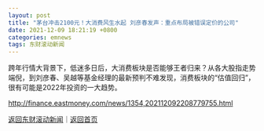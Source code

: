 ```yaml
---
layout: post
title: "茅台冲击2100元！大消费风生水起 刘彦春发声：重点布局被错误定价的公司"
date: 2021-12-09 18:21:19 +0800
categories: emnews
tags: 东财滚动新闻
---
```


跨年行情大背景下，低迷多日后，大消费板块是否能够王者归来？从各大股指走势端倪，到刘彦春、吴越等基金经理的最新预判不难发现，消费板块的“估值回归”，很有可能是2022年投资的一大趋势。

<http://finance.eastmoney.com/news/1354,202112092208779755.html>

[返回东财滚动新闻](//finews.withounder.com/emnews/)｜[返回首页](//finews.withounder.com/)